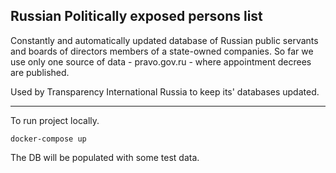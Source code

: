 ## Russian Politically exposed persons list

Constantly and automatically updated database of Russian public servants and boards of directors members of a state-owned companies. So far we use only one source of data - pravo.gov.ru - where appointment decrees are published. 

Used by Transparency International Russia to keep its' databases updated.
***
To run project locally. 
```
docker-compose up
```
The DB will be populated with some test data.
